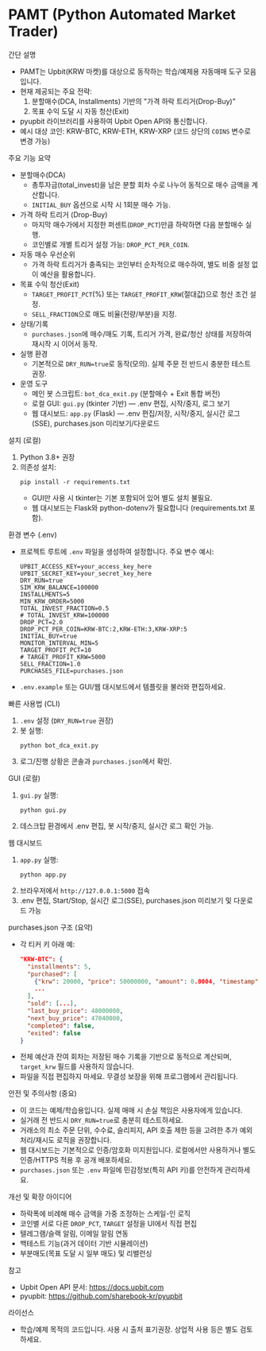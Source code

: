 # PAMT (Python Automated Market Trader)

간단 설명
- PAMT는 Upbit(KRW 마켓)를 대상으로 동작하는 학습/예제용 자동매매 도구 모음입니다.
- 현재 제공되는 주요 전략:
  1. 분할매수(DCA, Installments) 기반의 "가격 하락 트리거(Drop-Buy)"
  2. 목표 수익 도달 시 자동 청산(Exit)
- pyupbit 라이브러리를 사용하여 Upbit Open API와 통신합니다.
- 예시 대상 코인: KRW-BTC, KRW-ETH, KRW-XRP (코드 상단의 `COINS` 변수로 변경 가능)

주요 기능 요약
- 분할매수(DCA)
  - 총투자금(total_invest)을 남은 분할 회차 수로 나누어 동적으로 매수 금액을 계산합니다.
  - `INITIAL_BUY` 옵션으로 시작 시 1회분 매수 가능.
- 가격 하락 트리거 (Drop-Buy)
  - 마지막 매수가에서 지정한 퍼센트(`DROP_PCT`)만큼 하락하면 다음 분할매수 실행.
  - 코인별로 개별 트리거 설정 가능: `DROP_PCT_PER_COIN`.
- 자동 매수 우선순위
  - 가격 하락 트리거가 충족되는 코인부터 순차적으로 매수하여, 별도 비중 설정 없이 예산을 활용합니다.
- 목표 수익 청산(Exit)
  - `TARGET_PROFIT_PCT`(%) 또는 `TARGET_PROFIT_KRW`(절대값)으로 청산 조건 설정.
  - `SELL_FRACTION`으로 매도 비율(전량/부분)을 지정.
- 상태/기록
  - `purchases.json`에 매수/매도 기록, 트리거 가격, 완료/청산 상태를 저장하여 재시작 시 이어서 동작.
- 실행 환경
  - 기본적으로 `DRY_RUN=true`로 동작(모의). 실제 주문 전 반드시 충분한 테스트 권장.
- 운영 도구
  - 메인 봇 스크립트: `bot_dca_exit.py` (분할매수 + Exit 통합 버전)
  - 로컬 GUI: `gui.py` (tkinter 기반) — .env 편집, 시작/중지, 로그 보기
  - 웹 대시보드: `app.py` (Flask) — .env 편집/저장, 시작/중지, 실시간 로그(SSE), purchases.json 미리보기/다운로드

설치 (로컬)
1. Python 3.8+ 권장
2. 의존성 설치:
   ```
   pip install -r requirements.txt
   ```
   - GUI만 사용 시 tkinter는 기본 포함되어 있어 별도 설치 불필요.
   - 웹 대시보드는 Flask와 python-dotenv가 필요합니다 (requirements.txt 포함).

환경 변수 (.env)
- 프로젝트 루트에 `.env` 파일을 생성하여 설정합니다. 주요 변수 예시:
  ```
  UPBIT_ACCESS_KEY=your_access_key_here
  UPBIT_SECRET_KEY=your_secret_key_here
  DRY_RUN=true
  SIM_KRW_BALANCE=100000
  INSTALLMENTS=5
  MIN_KRW_ORDER=5000
  TOTAL_INVEST_FRACTION=0.5
  # TOTAL_INVEST_KRW=100000
  DROP_PCT=2.0
  DROP_PCT_PER_COIN=KRW-BTC:2,KRW-ETH:3,KRW-XRP:5
  INITIAL_BUY=true
  MONITOR_INTERVAL_MIN=5
  TARGET_PROFIT_PCT=10
  # TARGET_PROFIT_KRW=5000
  SELL_FRACTION=1.0
  PURCHASES_FILE=purchases.json
  ```
- `.env.example` 또는 GUI/웹 대시보드에서 템플릿을 불러와 편집하세요.

빠른 사용법 (CLI)
1. `.env` 설정 (`DRY_RUN=true` 권장)
2. 봇 실행:
   ```
   python bot_dca_exit.py
   ```
3. 로그/진행 상황은 콘솔과 `purchases.json`에서 확인.

GUI (로컬)
1. `gui.py` 실행:
   ```
   python gui.py
   ```
2. 데스크탑 환경에서 .env 편집, 봇 시작/중지, 실시간 로그 확인 가능.

웹 대시보드
1. `app.py` 실행:
   ```
   python app.py
   ```
2. 브라우저에서 `http://127.0.0.1:5000` 접속
3. .env 편집, Start/Stop, 실시간 로그(SSE), purchases.json 미리보기 및 다운로드 가능

purchases.json 구조 (요약)
- 각 티커 키 아래 예:
  ```json
  "KRW-BTC": {
    "installments": 5,
    "purchased": [
      {"krw": 20000, "price": 50000000, "amount": 0.0004, "timestamp": "..."},
      ...
    ],
    "sold": [...],
    "last_buy_price": 48000000,
    "next_buy_price": 47040000,
    "completed": false,
    "exited": false
  }
  ```
- 전체 예산과 잔여 회차는 저장된 매수 기록을 기반으로 동적으로 계산되며, `target_krw` 필드를 사용하지 않습니다.
- 파일을 직접 편집하지 마세요. 무결성 보장을 위해 프로그램에서 관리됩니다.

안전 및 주의사항 (중요)
- 이 코드는 예제/학습용입니다. 실제 매매 시 손실 책임은 사용자에게 있습니다.
- 실거래 전 반드시 `DRY_RUN=true`로 충분히 테스트하세요.
- 거래소의 최소 주문 단위, 수수료, 슬리피지, API 호출 제한 등을 고려한 추가 예외 처리/재시도 로직을 권장합니다.
- 웹 대시보드는 기본적으로 인증/암호화 미지원입니다. 로컬에서만 사용하거나 별도 인증/HTTPS 적용 후 공개 배포하세요.
- `purchases.json` 또는 `.env` 파일에 민감정보(특히 API 키)를 안전하게 관리하세요.

개선 및 확장 아이디어
- 하락폭에 비례해 매수 금액을 가중 조정하는 스케일-인 로직
- 코인별 서로 다른 `DROP_PCT`, `TARGET` 설정을 UI에서 직접 편집
- 텔레그램/슬랙 알림, 이메일 알림 연동
- 백테스트 기능(과거 데이터 기반 시뮬레이션)
- 부분매도(목표 도달 시 일부 매도) 및 리밸런싱

참고
- Upbit Open API 문서: https://docs.upbit.com
- pyupbit: https://github.com/sharebook-kr/pyupbit

라이선스
- 학습/예제 목적의 코드입니다. 사용 시 출처 표기권장. 상업적 사용 등은 별도 검토하세요.